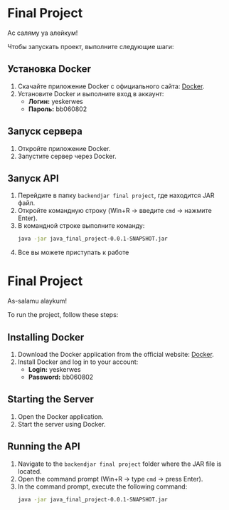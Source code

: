 # Final Project

Ас саляму уа алейкум!  

Чтобы запускать проект, выполните следующие шаги:  

## Установка Docker  
1. Скачайте приложение Docker с официального сайта: [Docker](https://www.docker.com/).  
2. Установите Docker и выполните вход в аккаунт:  
   - **Логин:** yeskerwes  
   - **Пароль:** bb060802  

## Запуск сервера  
1. Откройте приложение Docker.  
2. Запустите сервер через Docker.  

## Запуск API  
1. Перейдите в папку `backendjar final project`, где находится JAR файл.  
2. Откройте командную строку (Win+R -> введите `cmd` -> нажмите Enter).  
3. В командной строке выполните команду:  
   ```bash
   java -jar java_final_project-0.0.1-SNAPSHOT.jar
4. Все вы можете приступать к работе



# Final Project

As-salamu alaykum!  

To run the project, follow these steps:  

## Installing Docker  
1. Download the Docker application from the official website: [Docker](https://www.docker.com/).  
2. Install Docker and log in to your account:  
   - **Login:** yeskerwes  
   - **Password:** bb060802  

## Starting the Server  
1. Open the Docker application.  
2. Start the server using Docker.  

## Running the API  
1. Navigate to the `backendjar final project` folder where the JAR file is located.  
2. Open the command prompt (Win+R -> type `cmd` -> press Enter).  
3. In the command prompt, execute the following command:  
   ```bash
   java -jar java_final_project-0.0.1-SNAPSHOT.jar
